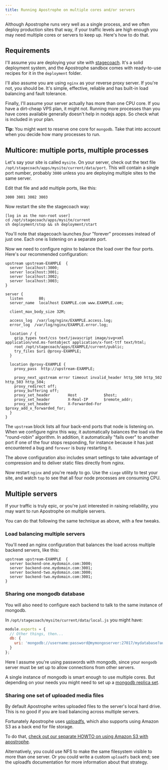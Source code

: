 ```yaml
---
title: Running Apostrophe on multiple cores and/or servers
---
```


Although Apostrophe runs very well as a single process, and we often deploy production sites that way, if your traffic levels are high enough you may need multiple cores or servers to keep up. Here's how to do that.

## Requirements

I'll assume you are deploying your site with [stagecoach](https://github.com/punkave/stagecoach). It's a solid deployment system, and the Apostrophe sandbox comes with ready-to-use recipes for it in the `deployment` folder.

I'll also assume you are using `nginx` as your reverse proxy server. If you're not, you should be. It's simple, effective, reliable and has built-in load balancing and fault tolerance.

Finally, I'll assume your server actually has more than one CPU core. If you have a dirt-cheap VPS plan, it might not. Running more processes than you have cores available generally doesn't help in nodejs apps. So check what is included in your plan.

**Tip:** You might want to reserve one core for `mongodb`. Take that into account when you decide how many processes to run.

## Multicore: multiple ports, multiple processes

Let's say your site is called `mysite`. On your server, check out the text file  `/opt/stagecoach/apps/mysite/current/data/port`. This will contain a single port number, probably `3000` unless you are deploying multiple sites to the same server.

Edit that file and add multiple ports, like this:

```
3000 3001 3002 3003
```

Now restart the site the stagecoach way:

```
[log in as the non-root user]
cd /opt/stagecoach/apps/mysite/current
sh deployment/stop && sh deployment/start
```

You'll note that stagecoach launches *four* "forever" processes instead of just one. Each one is listening on a separate port.

Now we need to configure nginx to balance the load over the four ports. Here's our recommended configuration:

```
upstream upstream-EXAMPLE  { 
  server localhost:3000; 
  server localhost:3001; 
  server localhost:3002; 
  server localhost:3003; 
} 

server { 
  listen       80; 
  server_name  localhost EXAMPLE.com www.EXAMPLE.com; 

  client_max_body_size 32M; 

  access_log  /var/log/nginx/EXAMPLE.access.log; 
  error_log  /var/log/nginx/EXAMPLE.error.log; 

  location / { 
    gzip_types text/css text/javascript image/svg+xml 
application/vnd.ms-fontobject application/x-font-ttf text/html; 
    root /opt/stagecoach/apps/EXAMPLE/current/public; 
    try_files $uri @proxy-EXAMPLE; 
  } 

  location @proxy-EXAMPLE { 
    proxy_pass  http://upstream-EXAMPLE; 

    proxy_next_upstream error timeout invalid_header http_500 http_502 
http_503 http_504; 
    proxy_redirect off; 
    proxy_buffering off; 
    proxy_set_header        Host            $host; 
    proxy_set_header        X-Real-IP       $remote_addr; 
    proxy_set_header        X-Forwarded-For $proxy_add_x_forwarded_for; 
  } 
} 
```

The `upstream` block lists all four back-end ports that node is listening on. When we configure nginx this way, it automatically balances the load via the "round-robin" algorithm. In addition, it automatically "fails over" to another port if one of the four stops responding, for instance because it has just encountered a bug and `forever` is busy restarting it.

The above configuration also includes smart settings to take advantage of compression and to deliver static files directly from nginx.

Now restart `nginx` and you're ready to go. Use the `siege` utility to test your site, and watch `top` to see that all four node processes are consuming CPU.

## Multiple servers

If your traffic is truly epic, or you're just interested in raising reliability, you may want to run Apostrophe on multiple servers.

You can do that following the same technique as above, with a few tweaks.

### Load balancing multiple servers

 You'll need an nginx configuration that balances the load across multiple backend servers, like this:

```
upstream upstream-EXAMPLE  {
  server backend-one.mydomain.com:3000;
  server backend-one.mydomain.com:3001;
  server backend-two.mydomain.com:3000;
  server backend-two.mydomain.com:3001;
}
```

### Sharing one mongodb database

You will also need to configure each backend to talk to the same instance of mongodb.

In `/opt/stagecoach/mysite/current/data/local.js` you might have:

```javascript
module.exports = {
  // Other things, then...
  db: {
    uri: 'mongodb://username:password@mymongoserver:27017/mydatabase?authSource=admin'
  }
};
```

Here I assume you're using passwords with mongodb, since your `mongodb` server must be set up to allow connections from other servers.

A single instance of mongodb is smart enough to use multiple cores. But depending on your needs you might need to set up a [mongodb replica set](http://docs.mongodb.org/manual/replication/).

### Sharing one set of uploaded media files

By default Apostrophe writes uploaded files to the server's local hard drive. This is no good if you are load balancing across multiple servers.

Fortunately Apostrophe uses [uploadfs](https://github.com/punkave/uploadfs), which also supports using Amazon S3 as a back end for file storage.

To do that, [check out our separate HOWTO on using Amazon S3 with apostrophe](http://apostrophenow.org/howtos/storing-images-and-files-in-amazon-s3.html).

Alternatively, you could use NFS to make the same filesystem visible to more than one server. Or you could write a custom `uploadfs` back end; see the uploadfs documentation for more information about that strategy.
